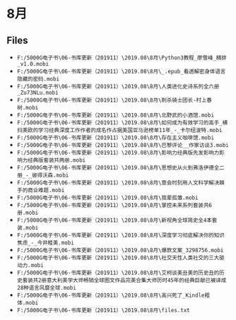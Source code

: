 # 8月

## Files

- `F:/5000G电子书\06-书库更新（201911）\2019.08\8月\Python3教程_廖雪峰_精排_v1.0.mobi`
- `F:/5000G电子书\06-书库更新（201911）\2019.08\8月\_.epub_看透解密身体语言隐藏的密码.mobi`
- `F:/5000G电子书\06-书库更新（201911）\2019.08\8月\人类进化史诗系列全六册_Zu73NLu.mobi`
- `F:/5000G电子书\06-书库更新（201911）\2019.08\8月\刺杀骑士团长-村上春树.mobi`
- `F:/5000G电子书\06-书库更新（201911）\2019.08\8月\北野武的小酒馆.mobi`
- `F:/5000G电子书\06-书库更新（201911）\2019.08\8月\如何成为有效学习的高手_横扫美欧的学习经典深度工作作者的成名作占据美国亚马逊榜单11年_-_卡尔纽波特.mobi`
- `F:/5000G电子书\06-书库更新（201911）\2019.08\8月\存在主义咖啡馆.mobi`
- `F:/5000G电子书\06-书库更新（201911）\2019.08\8月\巴黎评论__作家访谈3.mobi`
- `F:/5000G电子书\06-书库更新（201911）\2019.08\8月\影响力经典版先发影响力影响力经典版套装共两册.mobi`
- `F:/5000G电子书\06-书库更新（201911）\2019.08\8月\思想史从火到弗洛伊德全二册_-_彼得沃森.mobi`
- `F:/5000G电子书\06-书库更新（201911）\2019.08\8月\意会时刻用人文科学解决棘手的商业难题.mobi`
- `F:/5000G电子书\06-书库更新（201911）\2019.08\8月\我辈孤雏.mobi`
- `F:/5000G电子书\06-书库更新（201911）\2019.08\8月\掌控未来系列套装共6册.mobi`
- `F:/5000G电子书\06-书库更新（201911）\2019.08\8月\新视角全球简史全4本套装.mobi`
- `F:/5000G电子书\06-书库更新（201911）\2019.08\8月\深度学习彻底解决你的知识焦虑_-_今井睦美.mobi`
- `F:/5000G电子书\06-书库更新（201911）\2019.08\8月\爆款文案_3298756.mobi`
- `F:/5000G电子书\06-书库更新（201911）\2019.08\8月\社交天性人类社交的三大驱动力.mobi`
- `F:/5000G电子书\06-书库更新（201911）\2019.08\8月\艾柯谈美丑美的历史丑的历史套装共2册意大利美学大师畅销全球图文作品完美合集大师历时45年的经典巨献已被译成28种语言风靡全球.mobi`
- `F:/5000G电子书\06-书库更新（201911）\2019.08\8月\高兴死了_Kindle粗体.mobi`
- `F:/5000G电子书\06-书库更新（201911）\2019.08\8月\files.txt`
